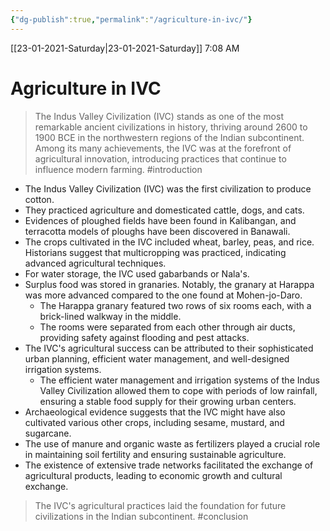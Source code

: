 ```yaml
---
{"dg-publish":true,"permalink":"/agriculture-in-ivc/"}
---
```


[[23-01-2021-Saturday\|23-01-2021-Saturday]]  7:08 AM

# Agriculture in IVC
>The Indus Valley Civilization (IVC) stands as one of the most remarkable ancient civilizations in history, thriving around 2600 to 1900 BCE in the northwestern regions of the Indian subcontinent. Among its many achievements, the IVC was at the forefront of agricultural innovation, introducing practices that continue to influence modern farming. #introduction 
- The Indus Valley Civilization (IVC) was the first civilization to produce cotton.
- They practiced agriculture and domesticated cattle, dogs, and cats.
- Evidences of ploughed fields have been found in Kalibangan, and terracotta models of ploughs have been discovered in Banawali.
- The crops cultivated in the IVC included wheat, barley, peas, and rice. Historians suggest that multicropping was practiced, indicating advanced agricultural techniques.
- For water storage, the IVC used gabarbands or Nala's.
- Surplus food was stored in granaries. Notably, the granary at Harappa was more advanced compared to the one found at Mohen-jo-Daro.
    - The Harappa granary featured two rows of six rooms each, with a brick-lined walkway in the middle.
    - The rooms were separated from each other through air ducts, providing safety against flooding and pest attacks.
- The IVC's agricultural success can be attributed to their sophisticated urban planning, efficient water management, and well-designed irrigation systems.
	- The efficient water management and irrigation systems of the Indus Valley Civilization allowed them to cope with periods of low rainfall, ensuring a stable food supply for their growing urban centers.
- Archaeological evidence suggests that the IVC might have also cultivated various other crops, including sesame, mustard, and sugarcane.
- The use of manure and organic waste as fertilizers played a crucial role in maintaining soil fertility and ensuring sustainable agriculture.
- The existence of extensive trade networks facilitated the exchange of agricultural products, leading to economic growth and cultural exchange.

>The IVC's agricultural practices laid the foundation for future civilizations in the Indian subcontinent. #conclusion 